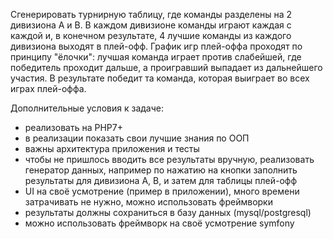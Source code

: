 Сгенерировать турнирную таблицу, где команды разделены на 2 дивизиона A и B.
В каждом дивизионе команды играют каждая с каждой и, в конечном результате, 4 лучшие команды из каждого дивизиона выходят в плей-офф.
График игр плей-оффа проходят по принципу "ёлочки": лучшая команда играет против слабейшей, где победитель проходит дальше, а проигравший выпадает из дальнейшего участия.
В результате победит та команда, которая выиграет во всех играх плей-оффа.

Дополнительные условия к задаче:
- реализовать на PHP7+
- в реализации показать свои лучшие знания по ООП
- важны архитектура приложения и тесты
- чтобы не пришлось вводить все результаты вручную, реализовать генератор данных, например по нажатию на кнопки заполнить результаты для дивизиона A, B, и затем для таблицы плей-офф
- UI на своё усмотрение (пример в приложении), много времени затрачивать не нужно, можно использовать фреймворки
- результаты должны сохраниться в базу данных (mysql/postgresql)
- можно использовать фреймворк на своё усмотрение symfony

